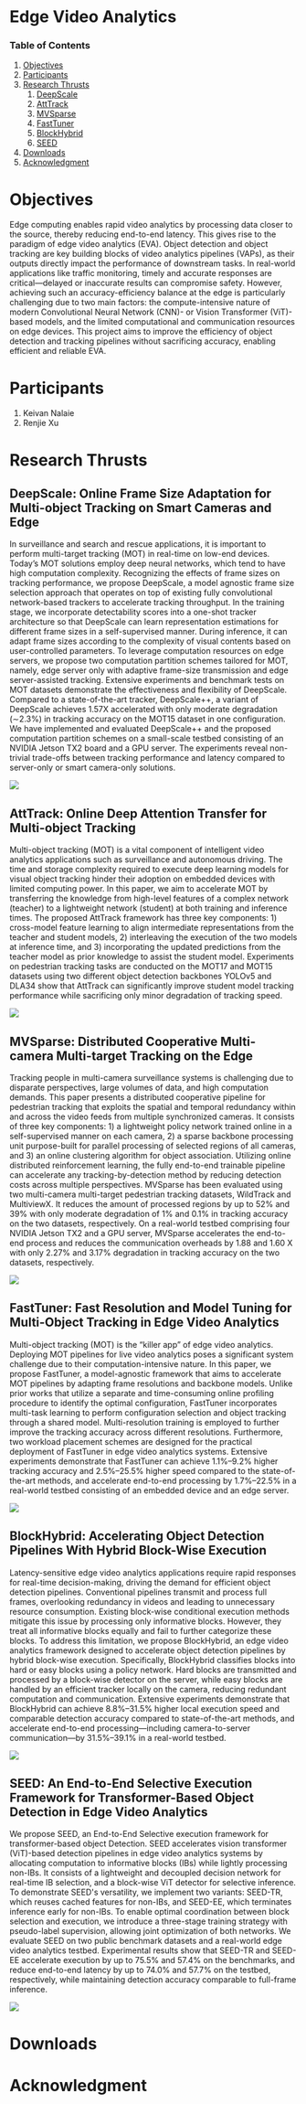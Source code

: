 

<div class='page_head'>
 <h1 class='page_title'> Edge Video Analytics </h1>


<h3>Table of Contents </h3>
  <ol class='page_guide'>
    <li><a href="#Objectives">Objectives</a></li>
    <li><a href="#Participant">Participants</a></li>
    <li><a href="#Research">Research Thrusts</a>
     <ol class='page_guide'>
      <li><a href="#DeepScale">DeepScale</a></li>
      <li><a href="#AttTrack">AttTrack</a></li>
      <li><a href="#MVSparse">MVSparse</a></li>
      <li><a href="#FastTuner">FastTuner</a></li>
      <li><a href="#BlockHybrid">BlockHybrid</a></li>
      <li><a href="#SEED">SEED</a></li>
     </ol>
      </li>
    <li><a href="#Downloads">Downloads</a></li>
    <li><a href="#Acknowledgment">Acknowledgment</a></li>
    
  </ol>
</div>

<h1 id="Objectives"> Objectives </h1>
Edge computing enables rapid video analytics by processing data closer to the source, thereby reducing end-to-end latency. This gives rise to the paradigm of edge video analytics (EVA). Object detection and object tracking are key building blocks of video analytics pipelines (VAPs), as their outputs directly impact the performance of downstream tasks. In real-world applications like traffic monitoring, timely and accurate responses are critical—delayed or inaccurate results can compromise safety. However, achieving such an accuracy-efficiency balance at the edge is particularly challenging due to two main factors: the compute-intensive nature of modern Convolutional Neural Network (CNN)- or Vision Transformer (ViT)-based models, and the limited computational and communication resources on edge devices. This project aims to improve the efficiency of object detection and tracking pipelines without sacrificing accuracy, enabling efficient and reliable EVA. 
<h1 id="Participant"> Participants </h1>
  <ol class='name_list'>
    <li><a>Keivan Nalaie</a></li>
    <li><a>Renjie Xu</a></li>
  </ol>
<h1 id="Research"> Research Thrusts </h1>

<h2 id="DeepScale"> DeepScale: Online Frame Size Adaptation for Multi-object Tracking on Smart Cameras and Edge </h2>
<div class='content_block'>
  <p>
 In surveillance and search and rescue applications, it is important to perform multi-target tracking (MOT) in real-time on low-end devices. Today’s MOT solutions employ deep neural networks, which tend to have high computation complexity. Recognizing the effects of frame sizes on tracking performance, we propose DeepScale, a model agnostic frame size selection approach that operates on top of existing fully convolutional network-based trackers to accelerate tracking throughput. In the training stage, we incorporate detectability scores into a one-shot tracker architecture so that DeepScale can learn representation estimations for different frame sizes in a self-supervised manner. During inference, it can adapt frame sizes according to the complexity of visual contents based on user-controlled parameters. To leverage computation resources on edge servers, we propose two computation partition schemes tailored for MOT, namely, edge server only with adaptive frame-size transmission and edge server-assisted tracking. Extensive experiments and benchmark tests on MOT datasets demonstrate the effectiveness and flexibility of DeepScale. Compared to a state-of-the-art tracker, DeepScale++, a variant of DeepScale achieves 1.57X accelerated with only moderate degradation (∼2.3%) in tracking accuracy on the MOT15 dataset in one configuration. We have implemented and evaluated DeepScale++ and the proposed computation partition schemes on a small-scale testbed consisting of an NVIDIA Jetson TX2 board and a GPU server. The experiments reveal non-trivial trade-offs between tracking performance and latency compared to server-only or smart camera-only solutions.
  </p>
 <div class='content_img'>
  <img src="/assets/eva_pic/DeepScale.png" />
 </div>
</div>

<h2 id ='AttTrack'>AttTrack: Online Deep Attention Transfer for Multi-object Tracking</h2>
<div class='content_block'>
 <p>
 Multi-object tracking (MOT) is a vital component of intelligent video analytics applications such as surveillance and autonomous driving. The time and storage complexity required to execute deep learning models for visual object tracking hinder their adoption on embedded devices with limited computing power. In this paper, we aim to accelerate MOT by transferring the knowledge from high-level features of a complex network (teacher) to a lightweight network (student) at both training and inference times. The proposed AttTrack framework has three key components: 1) cross-model feature learning to align intermediate representations from the teacher and student models, 2) interleaving the execution of the two models at inference time, and 3) incorporating the updated predictions from the teacher model as prior knowledge to assist the student model. Experiments on pedestrian tracking tasks are conducted on the MOT17 and MOT15 datasets using two different object detection backbones YOLOv5 and DLA34 show that AttTrack can significantly improve student model tracking performance while sacrificing only minor degradation of tracking speed.
 </p>

  <div class='content_img'>
  <img src="/assets/eva_pic/AttTrack.png" />
 </div>
</div>

<h2 id = 'MVSparse'>MVSparse: Distributed Cooperative Multi-camera Multi-target Tracking on the Edge</h2>
<div class='content_block'>
 <p>
  Tracking people in multi-camera surveillance systems is challenging due to disparate perspectives, large volumes of data, and high computation demands. This paper presents a distributed cooperative pipeline for pedestrian tracking that exploits the spatial and temporal redundancy within and across the video feeds from multiple synchronized cameras. It consists of three key components: 1) a lightweight policy network trained online in a self-supervised manner on each camera, 2) a sparse backbone processing unit purpose-built for parallel processing of selected regions of all cameras, and 3) an online clustering algorithm for object association. Utilizing online distributed reinforcement learning, the fully end-to-end trainable pipeline can accelerate any tracking-by-detection method by reducing detection costs across multiple perspectives. MVSparse has been evaluated using two multi-camera multi-target pedestrian tracking datasets, WildTrack and MultiviewX. It reduces the amount of processed regions by up to 52% and 39% with only moderate degradation of 1% and 0.1% in tracking accuracy on the two datasets, respectively. On a real-world testbed comprising four NVIDIA Jetson TX2 and a GPU server, MVSparse accelerates the end-to-end process and reduces the communication overheads by 1.88 and 1.60 X with only 2.27% and 3.17% degradation in tracking accuracy on the two datasets, respectively.
 </p>

  <div class='content_img'>
  <img src="/assets/eva_pic/MVSparse.png" />
 </div>
</div>

<h2 id = 'FastTuner'>FastTuner: Fast Resolution and Model Tuning for Multi-Object Tracking in Edge Video Analytics</h2>
<div class='content_block'>
 <p>
  Multi-object tracking (MOT) is the “killer app” of edge video analytics. Deploying MOT pipelines for live video analytics poses a significant system challenge due to their computation-intensive nature. In this paper, we propose FastTuner, a model-agnostic framework that aims to accelerate MOT pipelines by adapting frame resolutions and backbone models. Unlike prior works that utilize a separate and time-consuming online profiling procedure to identify the optimal configuration, FastTuner incorporates multi-task learning to perform configuration selection and object tracking through a shared model. Multi-resolution training is employed to further improve the tracking accuracy across different resolutions. Furthermore, two workload placement schemes are designed for the practical deployment of FastTuner in edge video analytics systems. Extensive experiments demonstrate that FastTuner can achieve 1.1%–9.2% higher tracking accuracy and 2.5%–25.5% higher speed compared to the state-of-the-art methods, and accelerate end-to-end processing by 1.7%–22.5% in a real-world testbed consisting of an embedded device and an edge server.
 </p>
 
  <div class='content_img'>
  <img src="/assets/eva_pic/FastTuner.png" />
 </div>
</div>

<h2 id = 'BlockHybrid'>BlockHybrid: Accelerating Object Detection Pipelines With Hybrid Block-Wise Execution</h2>
<div class='content_block'>
 <p>
  Latency-sensitive edge video analytics applications require rapid responses for real-time decision-making, driving the demand for efficient object detection pipelines. Conventional pipelines transmit and process full frames, overlooking redundancy in videos and leading to unnecessary resource consumption. Existing block-wise conditional execution methods mitigate this issue by processing only informative blocks. However, they treat all informative blocks equally and fail to further categorize these blocks. To address this limitation, we propose BlockHybrid, an edge video analytics framework designed to accelerate object detection pipelines by hybrid block-wise execution. Specifically, BlockHybrid classifies blocks into hard or easy blocks using a policy network. Hard blocks are transmitted and processed by a block-wise detector on the server, while easy blocks are handled by an efficient tracker locally on the camera, reducing redundant computation and communication. Extensive experiments demonstrate that BlockHybrid can achieve 8.8%–31.5% higher local execution speed and comparable detection accuracy compared to state-of-the-art methods, and accelerate end-to-end processing—including camera-to-server communication—by 31.5%–39.1% in a real-world testbed.
 </p>
 
  <div class='content_img'>
  <img src="/assets/eva_pic/BlockHybrid.png" />
 </div>
</div>

<h2 id = 'SEED'>SEED: An End-to-End Selective Execution Framework for Transformer-Based Object Detection in Edge Video Analytics</h2>
<div class='content_block'>
 <p>
  We propose SEED, an End-to-End Selective execution framework for transformer-based object Detection. SEED accelerates vision transformer (ViT)-based detection pipelines in edge video analytics systems by allocating computation to informative blocks (IBs) while lightly processing non-IBs. It consists of a lightweight and decoupled decision network for real-time IB selection, and a block-wise ViT detector for selective inference. To demonstrate SEED's versatility, we implement two variants: SEED-TR, which reuses cached features for non-IBs, and SEED-EE, which terminates inference early for non-IBs. To enable optimal coordination between block selection and execution, we introduce a three-stage training strategy with pseudo-label supervision, allowing joint optimization of both networks. We evaluate SEED on two public benchmark datasets and a real-world edge video analytics testbed. Experimental results show that SEED-TR and SEED-EE accelerate execution by up to 75.5% and 57.4% on the benchmarks, and reduce end-to-end latency by up to 74.0% and 57.7% on the testbed, respectively, while maintaining detection accuracy comparable to full-frame inference.
 </p>
 
  <div class='content_img'>
  <img src="/assets/eva_pic/SEED.png" />
 </div>
</div>
<h1 id="Downloads"> Downloads </h1>
<h1 id="Acknowledgment"> Acknowledgment </h1>

